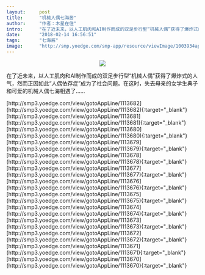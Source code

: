 ```yaml
---
layout:     post
title:      "机械人偶七海酱"
author:     "作者：木星在住"
intro:      "在了近未来，以人工肌肉和AI制作而成的双足步行型“机械人偶”获得了爆炸式的人气，然而正因如此“人偶依存症”成为了社会问题。在这时，失去母亲的女学生典子和可爱的机械人偶七海相遇了……"
date:       "2018-02-14 16:56:51"
tags:       "七海酱"
image:      "http://smp.yoedge.com/smp-app/resource/viewImage/1003934appline.png"
---
```

<div style="text-align: center">
<p><img src="http://smp.yoedge.com/smp-app/resource/viewImage/1003934appline.png"/></p>
</div>
<p class="post-meta">
<span>在了近未来，以人工肌肉和AI制作而成的双足步行型“机械人偶”获得了爆炸式的人气，然而正因如此“人偶依存症”成为了社会问题。在这时，失去母亲的女学生典子和可爱的机械人偶七海相遇了……</span>
</p>
[http://smp3.yoedge.com/view/gotoAppLine/1113682](http://smp3.yoedge.com/view/gotoAppLine/1113682){:target="_blank"}
[http://smp3.yoedge.com/view/gotoAppLine/1113681](http://smp3.yoedge.com/view/gotoAppLine/1113681){:target="_blank"}
[http://smp3.yoedge.com/view/gotoAppLine/1113680](http://smp3.yoedge.com/view/gotoAppLine/1113680){:target="_blank"}
[http://smp3.yoedge.com/view/gotoAppLine/1113679](http://smp3.yoedge.com/view/gotoAppLine/1113679){:target="_blank"}
[http://smp3.yoedge.com/view/gotoAppLine/1113678](http://smp3.yoedge.com/view/gotoAppLine/1113678){:target="_blank"}
[http://smp3.yoedge.com/view/gotoAppLine/1113677](http://smp3.yoedge.com/view/gotoAppLine/1113677){:target="_blank"}
[http://smp3.yoedge.com/view/gotoAppLine/1113676](http://smp3.yoedge.com/view/gotoAppLine/1113676){:target="_blank"}
[http://smp3.yoedge.com/view/gotoAppLine/1113675](http://smp3.yoedge.com/view/gotoAppLine/1113675){:target="_blank"}
[http://smp3.yoedge.com/view/gotoAppLine/1113674](http://smp3.yoedge.com/view/gotoAppLine/1113674){:target="_blank"}
[http://smp3.yoedge.com/view/gotoAppLine/1113673](http://smp3.yoedge.com/view/gotoAppLine/1113673){:target="_blank"}
[http://smp3.yoedge.com/view/gotoAppLine/1113672](http://smp3.yoedge.com/view/gotoAppLine/1113672){:target="_blank"}
[http://smp3.yoedge.com/view/gotoAppLine/1113671](http://smp3.yoedge.com/view/gotoAppLine/1113671){:target="_blank"}
[http://smp3.yoedge.com/view/gotoAppLine/1113670](http://smp3.yoedge.com/view/gotoAppLine/1113670){:target="_blank"}



